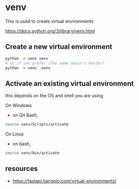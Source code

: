 # venv

This is used to create virtual environments

<https://docs.python.org/3/library/venv.html>

## Create a new virtual environment

```bash
python -m venv venv
# or if you prefer (the name doesn't matter)
python -m venv .venv
```

## Activate an existing virtual environment

this depends on the OS and shell you are using

On Windows

- on Git Bash,

```bash
source venv/Scripts/activate
```

On Linux

- on bash,

```bash
source venv/bin/activate
```

## resources

- <https://fastapi.tiangolo.com/virtual-environments/>
